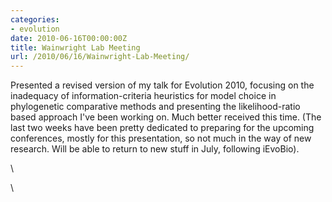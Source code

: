 ```yaml
---
categories:
- evolution
date: 2010-06-16T00:00:00Z
title: Wainwright Lab Meeting
url: /2010/06/16/Wainwright-Lab-Meeting/
---
```


Presented a revised version of my talk for Evolution 2010, focusing on
the inadequacy of information-criteria heuristics for model choice in
phylogenetic comparative methods and presenting the likelihood-ratio
based approach I've been working on. Much better received this time.
(The last two weeks have been pretty dedicated to preparing for the
upcoming conferences, mostly for this presentation, so not much in the
way of new research. Will be able to return to new stuff in July,
following iEvoBio).

\

\

